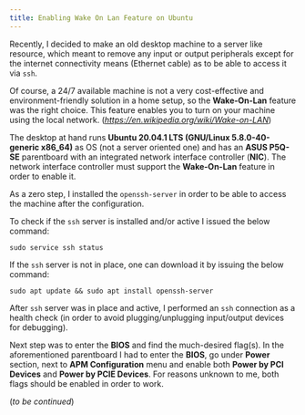 ```yaml
---
title: Enabling Wake On Lan Feature on Ubuntu
---
```


Recently, I decided to make an old desktop machine to a server like resource, 
which meant to remove any input or output peripherals except for the 
internet connectivity means (Ethernet cable) as to be able to access it via `ssh`.

Of course, a 24/7 available machine is not a very cost-effective and 
environment-friendly solution in a home setup, so the **Wake-On-Lan** feature 
was the right choice. This feature enables you to turn on your machine using 
the local network. (_https://en.wikipedia.org/wiki/Wake-on-LAN_)

The desktop at hand runs **Ubuntu 20.04.1 LTS (GNU/Linux 5.8.0-40-generic x86_64)** as OS
(not a server oriented one) and has an **ASUS P5Q-SE** parentboard with an integrated network 
interface controller (**NIC**). The network interface controller must support 
the **Wake-On-Lan** feature in order to enable it.

As a zero step, I installed the `openssh-server` in order to be able to access the machine
after the configuration.

To check if the `ssh` server is installed and/or active I issued the below command:

`sudo service ssh status`

If the `ssh` server is not in place, one can download it by issuing the below command:

`sudo apt update && sudo apt install openssh-server`

After `ssh` server was in place and active, I performed an `ssh` connection as a health check 
(in order to avoid plugging/unplugging input/output devices for debugging).

Next step was to enter the **BIOS** and find the much-desired flag(s).
In the aforementioned parentboard I had to enter the **BIOS**, go under **Power** section,
next to **APM Configuration** menu and enable both **Power by PCI Devices** and 
**Power by PCIE Devices**. For reasons unknown to me, both flags should be enabled in order to
work.

(_to be continued_)
